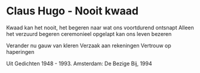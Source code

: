 # Claus Hugo - Nooit kwaad
Kwaad kan het nooit, het begeren
naar wat ons voortdurend ontsnapt
Alleen het verzuurd begeren
ceremonieel opgelapt
kan ons leven bezeren

Verander nu gauw
van kleren
Verzaak aan rekeningen
Vertrouw op haperingen

Uit Gedichten 1948 - 1993. Amsterdam: De Bezige Bij, 1994
